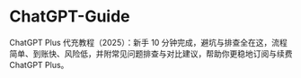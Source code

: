 # ChatGPT-Guide
ChatGPT Plus 代充教程（2025）：新手 10 分钟完成，避坑与排查全在这，流程简单、到账快、风险低，并附常见问题排查与对比建议，帮助你更稳地订阅与续费 ChatGPT Plus。
